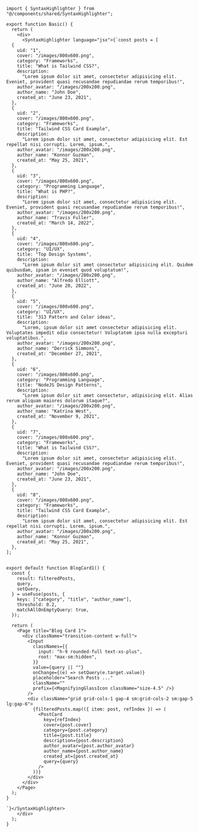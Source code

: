 ﻿```tsx
import { SyntaxHighlighter } from "@/components/shared/SyntaxHighlighter";

export function Basic() {
  return (
    <div>
      <SyntaxHighlighter language="jsx">{`const posts = [
  {
    uid: "1",
    cover: "/images/800x600.png",
    category: "Frameworks",
    title: "What is Tailwind CSS?",
    description:
      "Lorem ipsum dolor sit amet, consectetur adipisicing elit. Eveniet, provident quasi recusandae repudiandae rerum temporibus!",
    author_avatar: "/images/200x200.png",
    author_name: "John Doe",
    created_at: "June 23, 2021",
  },
  {
    uid: "2",
    cover: "/images/800x600.png",
    category: "Frameworks",
    title: "Tailwind CSS Card Example",
    description:
      "Lorem ipsum dolor sit amet, consectetur adipisicing elit. Est repellat nisi corrupti. Lorem, ipsum.",
    author_avatar: "/images/200x200.png",
    author_name: "Konnor Guzman",
    created_at: "May 25, 2021",
  },
  {
    uid: "3",
    cover: "/images/800x600.png",
    category: "Programming Language",
    title: "What is PHP?",
    description:
      "Lorem ipsum dolor sit amet, consectetur adipisicing elit. Eveniet, provident quasi recusandae repudiandae rerum temporibus!",
    author_avatar: "/images/200x200.png",
    author_name: "Travis Fuller",
    created_at: "March 14, 2022",
  },
  {
    uid: "4",
    cover: "/images/800x600.png",
    category: "UI/UX",
    title: "Top Design Systems",
    description:
      "Lorem ipsum dolor sit amet consectetur adipisicing elit. Quidem quibusdam, ipsam in eveniet quod voluptatum!",
    author_avatar: "/images/200x200.png",
    author_name: "Alfredo Elliott",
    created_at: "June 20, 2022",
  },
  {
    uid: "5",
    cover: "/images/800x600.png",
    category: "UI/UX",
    title: "313 Pattern and Color ideas",
    description:
      "Lorem, ipsum dolor sit amet consectetur adipisicing elit. Voluptates impedit odio consectetur! Voluptatem ipsa nulla excepturi voluptatibus.",
    author_avatar: "/images/200x200.png",
    author_name: "Derrick Simmons",
    created_at: "December 27, 2021",
  },
  {
    uid: "6",
    cover: "/images/800x600.png",
    category: "Programming Language",
    title: "NodeJS Design Patterns",
    description:
      "Lorem ipsum dolor sit amet consectetur, adipisicing elit. Alias rerum aliquam maiores dolorum itaque?",
    author_avatar: "/images/200x200.png",
    author_name: "Katrina West",
    created_at: "November 9, 2021",
  },
  {
    uid: "7",
    cover: "/images/800x600.png",
    category: "Frameworks",
    title: "What is Tailwind CSS?",
    description:
      "Lorem ipsum dolor sit amet, consectetur adipisicing elit. Eveniet, provident quasi recusandae repudiandae rerum temporibus!",
    author_avatar: "/images/200x200.png",
    author_name: "John Doe",
    created_at: "June 23, 2021",
  },
  {
    uid: "8",
    cover: "/images/800x600.png",
    category: "Frameworks",
    title: "Tailwind CSS Card Example",
    description:
      "Lorem ipsum dolor sit amet, consectetur adipisicing elit. Est repellat nisi corrupti. Lorem, ipsum.",
    author_avatar: "/images/200x200.png",
    author_name: "Konnor Guzman",
    created_at: "May 25, 2021",
  },
];


export default function BlogCard1() {
  const {
    result: filteredPosts,
    query,
    setQuery,
  } = useFuse(posts, {
    keys: ["category", "title", "author_name"],
    threshold: 0.2,
    matchAllOnEmptyQuery: true,
  });

  return (
    <Page title="Blog Card 1">
      <div className="transition-content w-full">
        <Input
          classNames={{
            input: "h-9 rounded-full text-xs-plus",
            root: "max-sm:hidden",
          }}
          value={query || ""}
          onChange={(e) => setQuery(e.target.value)}
          placeholder="Search Posts ..."
          className=""
          prefix={<MagnifyingGlassIcon className="size-4.5" />}
        />
        <div className="grid grid-cols-1 gap-4 sm:grid-cols-2 sm:gap-5 lg:gap-6">
          {filteredPosts.map(({ item: post, refIndex }) => (
            <PostCard
              key={refIndex}
              cover={post.cover}
              category={post.category}
              title={post.title}
              description={post.description}
              author_avatar={post.author_avatar}
              author_name={post.author_name}
              created_at={post.created_at}
              query={query}
            />
          ))}
        </div>
      </div>
    </Page>
  );
}

`}</SyntaxHighlighter>
    </div>
  );
}

```
